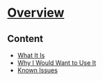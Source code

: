 # [Overview](./Overview.md)

## Content

* [What It Is](./What-It-Is.md)
* [Why I Would Want to Use It](./Why-I-Would-Want-to-Use-It.md)
* [Known Issues](./Known-Issues.md)
